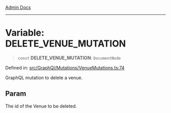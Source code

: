 [Admin Docs](/)

---

# Variable: DELETE_VENUE_MUTATION

> `const` **DELETE_VENUE_MUTATION**: `DocumentNode`

Defined in: [src/GraphQl/Mutations/VenueMutations.ts:74](https://github.com/PalisadoesFoundation/talawa-admin/blob/main/src/GraphQl/Mutations/VenueMutations.ts#L74)

GraphQL mutation to delete a venue.

## Param

The id of the Venue to be deleted.
